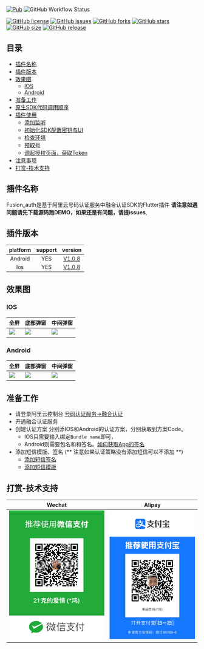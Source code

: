 [![Pub](https://img.shields.io/pub/v/fusion_auth.svg)](https://pub.flutter-io.cn/packages/fusion_auth)
![GitHub Workflow Status](https://img.shields.io/github/actions/workflow/status/CodeGather/fusion_auth/publish.yml)


[![GitHub license](https://img.shields.io/github/license/CodeGather/fusion_auth?style=social)](https://github.com/CodeGather/fusion_auth/blob/master/LICENSE)
[![GitHub issues](https://img.shields.io/github/issues/CodeGather/fusion_auth?style=social)](https://github.com/CodeGather/fusion_auth/issues)
[![GitHub forks](https://img.shields.io/github/forks/CodeGather/fusion_auth?style=social)](https://github.com/CodeGather/fusion_auth/network)
[![GitHub stars](https://img.shields.io/github/stars/CodeGather/fusion_auth?style=social)](https://github.com/CodeGather/fusion_auth/stargazers)
[![GitHub size](https://img.shields.io/github/repo-size/CodeGather/fusion_auth?style=social)](https://github.com/CodeGather/fusion_auth)
[![GitHub release](https://img.shields.io/github/v/release/CodeGather/fusion_auth?style=social)](https://github.com/CodeGather/fusion_auth/releases)

## 目录
* [插件名称](#插件名称)
* [插件版本](#插件版本)
* [效果图](#效果图)
    * [IOS](#IOS)
    * [Android](#Android)
* [准备工作](#准备工作)
* [原生SDK代码调用顺序](##先了解原生sdk代码调用顺序)
* [插件使用](#插件使用)
    * [添加监听](#1-添加监听)
    * [初始化SDK配置密钥与UI](#2初始化sdk-initsdk)
    * [检查环境](#3一键登录获取token-login)
    * [预取号](#4检查认证环境-checkverifyenable)
    * [调起授权页面，获取Token](#5一键登录预取号-accelerateloginpage)
* [注意事项](#注意事项)
* [打赏-技术支持](#打赏-技术支持)


## 插件名称

Fusion_auth是基于阿里云号码认证服务中融合认证SDK的Flutter插件 **请注意如遇问题请先下载源码跑DEMO，如果还是有问题，请提issues**,

## 插件版本

| platform | support |                                          version                                          |
|:--------:|:-------:|:-----------------------------------------------------------------------------------------:|
| Android  |   YES   | [V1.0.8](https://help.aliyun.com/zh/pnvs/developer-reference/the-android-client-access-3) |
|   Ios    |   YES   |   [V1.0.8](https://help.aliyun.com/zh/pnvs/developer-reference/the-ios-client-access-3)   |

## 效果图

### IOS

| 全屏                      | 底部弹窗               | 中间弹窗                   |
|-------------------------|--------------------|------------------------|
| ![]( "full_screen_ios") | ![]( "dialog_ios") | ![]( "bottomShot_ios") |

### Android

| 全屏                          | 底部弹窗                   | 中间弹窗                       |
|-----------------------------|------------------------|----------------------------|
| ![]( "full_screen_android") | ![]( "dialog_android") | ![]( "bottomShot_android") |


## 准备工作

 - 请登录阿里云控制台 [号码认证服务->融合认证](https://dypns.console.aliyun.com/fusionSolution/All)
 - 开通融合认证服务
 - 创建认证方案 分别添IOS和Android的认证方案，分别获取到方案Code。
   - IOS只需要输入绑定`Bundle name`即可，
   - Android则需要包名和和签名。[如何获取App的签名](https://help.aliyun.com/document_detail/87870.html) 
 - 添加短信模版、签名 (** 注意如果认证策略没有添加短信可以不添加 **)
   - [添加短信签名](https://dysms.console.aliyun.com/domestic/text/sign/add) 
   - [添加短信模版](https://dysms.console.aliyun.com/domestic/text/template/add) 

## 打赏-技术支持
| Wechat                                                                                        | Alipay                                                                                        |
|-----------------------------------------------------------------------------------------------|-----------------------------------------------------------------------------------------------|
| ![](https://github.com/CodeGather/fusion_auth/blob/main/screenshots/play_wechat.jpg "Wechat") | ![](https://github.com/CodeGather/fusion_auth/blob/main/screenshots/play_alipay.jpg "Alipay") |
